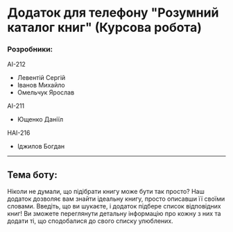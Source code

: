 # Додаток для телефону "Розумний каталог книг" (Курсова робота)


### Розробники:

АІ-212 
- Левентій Сергій
- Іванов Михайло
- Омельчук Ярослав   

АІ-211
- Ющенко Даніїл

НАІ-216
- Іджилов Богдан
***

## Тема боту:  
Ніколи не думали, що підібрати книгу може бути так просто? Наш додаток дозволяє вам знайти ідеальну книгу, просто описавши її своїми словами. Введіть, що ви шукаєте, і додаток підбере список відповідних книг! Ви зможете переглянути детальну інформацію про кожну з них та додати ті, що сподобалися до свого списку улюблених.
